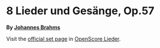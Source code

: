 
# 8 Lieder und Gesänge, Op.57

__By [Johannes Brahms](..)__

Visit the [official set page] in [OpenScore Lieder].

[official set page]: https://musescore.com/openscore-lieder-corpus/sets/5033060
[OpenScore Lieder]: https://musescore.com/openscore-lieder-corpus
